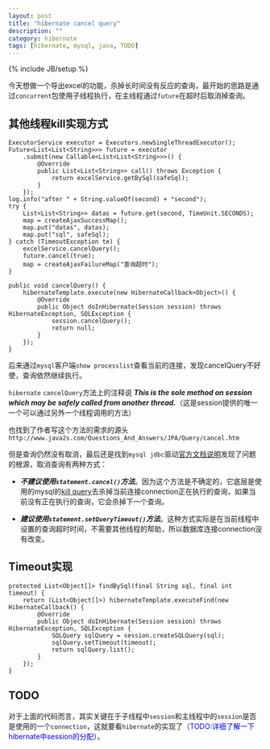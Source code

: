 ```yaml
---
layout: post
title: "hibernate cancel query"
description: ""
category: hibernate
tags: [hibernate, mysql, java, TODO]
---
```

{% include JB/setup %}

今天想做一个导出excel的功能，杀掉长时间没有反应的查询，最开始的思路是通过`concurrent`包使用子线程执行，在主线程通过`future`在超时后取消掉查询。

## 其他线程kill实现方式

	ExecutorService executor = Executors.newSingleThreadExecutor();
	Future<List<List<String>>> future = executor
        .submit(new Callable<List<List<String>>>() {
            @Override
            public List<List<String>> call() throws Exception {
                return excelService.getBySql(safeSql);
            }   
        }); 
	log.info("after " + String.valueOf(second) + "second");
	try {
    	List<List<String>> datas = future.get(second, TimeUnit.SECONDS);
	    map = createAjaxSuccessMap();
    	map.put("datas", datas);
    	map.put("sql", safeSql);
	} catch (TimeoutException te) {
    	excelService.cancelQuery();
	    future.cancel(true);
	    map = createAjaxFailureMap("查询超时"); 
	}

	public void cancelQuery() {
    	hibernateTemplate.execute(new HibernateCallback<Object>() {
        	@Override
	        public Object doInHibernate(Session session) throws HibernateException, SQLException {
	            session.cancelQuery();
    	        return null;
        	}   
	    }); 
	}

后来通过`mysql`客户端`show processlist`查看当前的连接，发现cancelQuery不好使，查询依然继续执行。

`hibernate` `cancelQuery`方法上的注释说
***This is the sole method on session which may be safely called from another thread.***（这是session提供的唯一一个可以通过另外一个线程调用的方法）

也找到了作者写这个方法的需求的源头`http://www.java2s.com/Questions_And_Answers/JPA/Query/cancel.htm`

但是查询仍然没有取消，最后还是找到`mysql jdbc`驱动[官方文档说明](http://dev.mysql.com/doc/refman/5.5/en/connector-j-reference-implementation-notes.html)发现了问题的根源，取消查询有两种方式：

- ***不建议使用`statement.cancel()`方法***。因为这个方法是不确定的，它底层是使用的mysql的<a href="http://dev.mysql.com/doc/refman/5.5/en/kill.html">kill query</a>去杀掉当前连接connection正在执行的查询，如果当前没有正在执行的查询，它会杀掉下一个查询。

- ***建议使用`statement.setQueryTimeout()`方法***。这种方式实际是在当前线程中设置的查询超时时间，不需要其他线程的帮助，所以数据库连接connection没有改变。

## Timeout实现


	protected List<Object[]> findBySql(final String sql, final int timeout) {
	    return (List<Object[]>) hibernateTemplate.executeFind(new HibernateCallback() {
	        @Override
	        public Object doInHibernate(Session session) throws HibernateException, SQLException {
    	        SQLQuery sqlQuery = session.createSQLQuery(sql);
    	        sqlQuery.setTimeout(timeout);
            	return sqlQuery.list();
        	}   
    	}); 
	}
	
## TODO
对于上面的代码而言，其实关键在于子线程中`session`和主线程中的`session`是否是使用的一个`connection`，这就要看`hibernate`的实现了（<span style='color:blue'>TODO:详细了解一下hibernate中session的分配</span>）。
